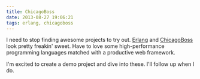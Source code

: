 ```yaml
---
title: ChicagoBoss
date: 2013-08-27 19:06:21
tags: erlang, chicagoboss
---
```


I need to stop finding awesome projects to try out. [Erlang](http://www.erlang.org/) and [ChicagoBoss](http://www.chicagoboss.org/) look pretty freakin' sweet. Have to love some high-performance programming languages matched with a productive web framework.

<!--more-->

I'm excited to create a demo project and dive into these. I'll follow up when I do.